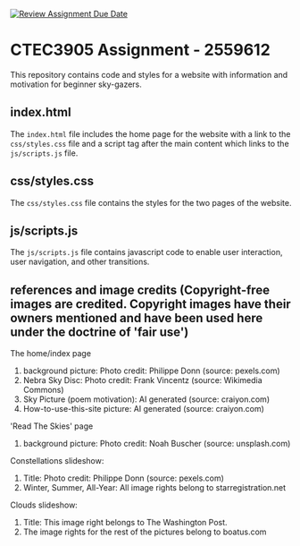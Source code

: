 [![Review Assignment Due Date](https://classroom.github.com/assets/deadline-readme-button-24ddc0f5d75046c5622901739e7c5dd533143b0c8e959d652212380cedb1ea36.svg)](https://classroom.github.com/a/GGwkV7WK)
# CTEC3905 Assignment - 2559612

This repository contains code and styles for a website with information and motivation for beginner sky-gazers. 


## index.html

The `index.html` file includes the home page for the website with a link to the `css/styles.css` file and a script tag after the main content which links to the `js/scripts.js` file.

## css/styles.css

The `css/styles.css` file contains the styles for the two pages of the website.

## js/scripts.js

The `js/scripts.js` file contains javascript code to enable user interaction, user navigation, and other transitions.

## references and image credits (Copyright-free images are credited. Copyright images have their owners mentioned and have been used here under the doctrine of 'fair use')

The home/index page
1. background picture: Photo credit: Philippe Donn (source: pexels.com)
2. Nebra Sky Disc: Photo credit: Frank Vincentz (source: Wikimedia Commons)
3. Sky Picture (poem motivation): AI generated (source: craiyon.com)
4. How-to-use-this-site picture: AI generated (source: craiyon.com)

'Read The Skies' page
1. background picture: Photo credit: Noah Buscher (source: unsplash.com)

Constellations slideshow:
1. Title: Photo credit: Philippe Donn (source: pexels.com)
2. Winter, Summer, All-Year: All image rights belong to starregistration.net

Clouds slideshow: 
1. Title: This image right belongs to The Washington Post. 
2. The image rights for the rest of the pictures belong to boatus.com
